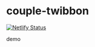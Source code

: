 # couple-twibbon

[![Netlify Status](https://api.netlify.com/api/v1/badges/cedf6fd6-c726-4a67-8e8b-1cf895138f3e/deploy-status)](https://app.netlify.com/sites/couples/deploys)

demo

